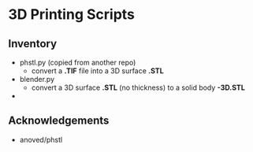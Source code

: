 # 3D Printing Scripts

## Inventory
* phstl.py (copied from another repo)
  * convert a **.TIF** file into a 3D surface **.STL**
* blender.py
  * convert a 3D surface **.STL** (no thickness) to a solid body **-3D.STL**
* 

## Acknowledgements
* anoved/phstl
